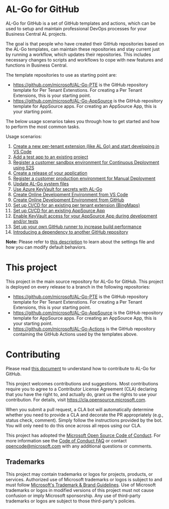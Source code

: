 # AL-Go for GitHub
AL-Go for GitHub is a set of GitHub templates and actions, which can be used to setup and maintain professional DevOps processes for your Business Central AL projects.

The goal is that people who have created their GitHub repositories based on the AL-Go templates, can maintain these repositories and stay current just by running a workflow, which updates their repositories. This includes necessary changes to scripts and workflows to cope with new features and functions in Business Central.

The template repositories to use as starting point are:
- https://github.com/microsoft/AL-Go-PTE is the GitHub repository template for Per Tenant Extenstions. For creating a Per Tenant Extensions, this is your starting point.
- https://github.com/microsoft/AL-Go-AppSource is the GitHub repository template for AppSource apps. For creating an AppSource App, this is your starting point.


The below usage scenarios takes you through how to get started and how to perform the most common tasks.

Usage scenarios:
1. [Create a new per-tenant extension (like AL Go) and start developing in VS Code](Scenarios/GetStarted.md)
1. [Add a test app to an existing project](Scenarios/AddATestApp.md)
1. [Register a customer sandbox environment for Continuous Deployment using S2S](Scenarios/RegisterSandboxEnvironment.md)
1. [Create a release of your application](Scenarios/CreateRelease.md)
1. [Register a customer production environment for Manual Deployment](Scenarios/RegisterProductionEnvironment.md)
1. [Update AL-Go system files](Scenarios/UpdateAlGoSystemFiles.md)
1. [Use Azure KeyVault for secrets with AL-Go](Scenarios/UseAzureKeyVault.md)
1. [Create Online Development Environment from VS Code](Scenarios/CreateOnlineDevEnv.md)
1. [Create Online Development Environment from GitHub](Scenarios/CreateOnlineDevEnv2.md)
1. [Set up CI/CD for an existing per tenant extension (BingMaps)](Scenarios/SetupCiCdForExistingPTE.md)
1. [Set up CI/CD for an existing AppSource App](Scenarios/SetupCiCdForExistingAppSourceApp.md)
1. [Enable KeyVault access for your AppSource App during development and/or tests](Scenarios/EnableKeyVaultForAppSourceApp.md)
1. [Set up your own GitHub runner to increase build performance](Scenarios/SelfHostedGitHubRunner.md)
1. [Introducing a dependency to another GitHub repository](Scenarios/AppDependencies.md)

**Note:** Please refer to [this description](Scenarios/settings.md) to learn about the settings file and how you can modify default behaviors.
# This project
This project in the main source repository for AL-Go for GitHub. This project is deployed on every release to a branch in the following repositories:

- https://github.com/microsoft/AL-Go-PTE is the GitHub repository template for Per Tenant Extenstions. For creating a Per Tenant Extensions, this is your starting point.
- https://github.com/microsoft/AL-Go-AppSource is the GitHub repository template for AppSource apps. For creating an AppSource App, this is your starting point.
- https://github.com/microsoft/AL-Go-Actions is the GitHub repository containing the GitHub Actions used by the templates above.

# Contributing

Please read [this document](Scenarios/Contributing.md) to understand how to contribute to AL-Go for GitHub.

This project welcomes contributions and suggestions.  Most contributions require you to agree to a
Contributor License Agreement (CLA) declaring that you have the right to, and actually do, grant us
the rights to use your contribution. For details, visit https://cla.opensource.microsoft.com.

When you submit a pull request, a CLA bot will automatically determine whether you need to provide
a CLA and decorate the PR appropriately (e.g., status check, comment). Simply follow the instructions
provided by the bot. You will only need to do this once across all repos using our CLA.

This project has adopted the [Microsoft Open Source Code of Conduct](https://opensource.microsoft.com/codeofconduct/).
For more information see the [Code of Conduct FAQ](https://opensource.microsoft.com/codeofconduct/faq/) or
contact [opencode@microsoft.com](mailto:opencode@microsoft.com) with any additional questions or comments.

## Trademarks

This project may contain trademarks or logos for projects, products, or services. Authorized use of Microsoft 
trademarks or logos is subject to and must follow 
[Microsoft's Trademark & Brand Guidelines](https://www.microsoft.com/en-us/legal/intellectualproperty/trademarks/usage/general).
Use of Microsoft trademarks or logos in modified versions of this project must not cause confusion or imply Microsoft sponsorship.
Any use of third-party trademarks or logos are subject to those third-party's policies.
